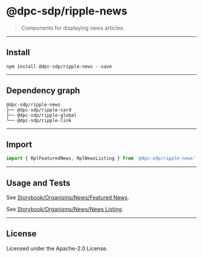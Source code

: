 <!-- GENERATED_DOCS -->
# @dpc-sdp/ripple-news

> Components for displaying news articles.

--------------------------------------------------------------------------------

## Install

```shell
npm install @dpc-sdp/ripple-news --save
```

--------------------------------------------------------------------------------

## Dependency graph

```shell
@dpc-sdp/ripple-news
├── @dpc-sdp/ripple-card
├── @dpc-sdp/ripple-global
└── @dpc-sdp/ripple-link
```

--------------------------------------------------------------------------------

## Import

```js
import { RplFeaturedNews, RplNewsListing } from '@dpc-sdp/ripple-news'
```

--------------------------------------------------------------------------------

## Usage and Tests

See [Storybook/Organisms/News/Featured News](https://ripple.sdp.vic.gov.au/?path=/story/organisms-news--featured-news).

See [Storybook/Organisms/News/News Listing](https://ripple.sdp.vic.gov.au/?path=/story/organisms-news--news-listing).

--------------------------------------------------------------------------------

## License

Licensed under the Apache-2.0 License.

<!-- /GENERATED_DOCS -->
